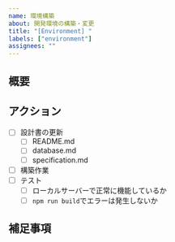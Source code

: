 ```yaml
---
name: 環境構築
about: 開発環境の構築・変更
title: "[Environment] "
labels: ["environment"]
assignees: ""
---
```


## 概要

<!-- 開発環境の変更内容や変更理由を記載してください -->

## アクション

<!-- この変更を適用するために必要な作業として、下記内容を追記・修正してください -->

- [ ] 設計書の更新
  - [ ] README.md
  - [ ] database.md
  - [ ] specification.md
- [ ] 構築作業
- [ ] テスト
  - [ ] ローカルサーバーで正常に機能しているか
  - [ ] `npm run build`でエラーは発生しないか

## 補足事項

<!-- 関連する情報や注意点があれば記載してください -->
